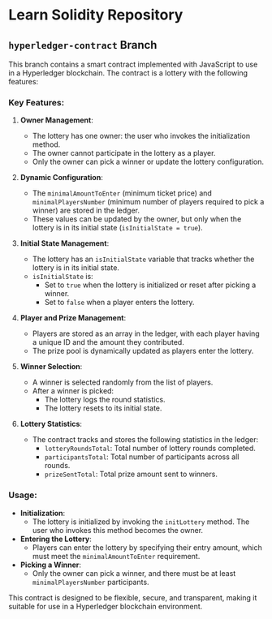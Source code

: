 # Learn Solidity Repository

## `hyperledger-contract` Branch
This branch contains a smart contract implemented with JavaScript to use in a Hyperledger blockchain. The contract is a lottery with the following features:

### Key Features:
1. **Owner Management**:
   - The lottery has one owner: the user who invokes the initialization method.
   - The owner cannot participate in the lottery as a player.
   - Only the owner can pick a winner or update the lottery configuration.

2. **Dynamic Configuration**:
   - The `minimalAmountToEnter` (minimum ticket price) and `minimalPlayersNumber` (minimum number of players required to pick a winner) are stored in the ledger.
   - These values can be updated by the owner, but only when the lottery is in its initial state (`isInitialState = true`).

3. **Initial State Management**:
   - The lottery has an `isInitialState` variable that tracks whether the lottery is in its initial state.
   - `isInitialState` is:
     - Set to `true` when the lottery is initialized or reset after picking a winner.
     - Set to `false` when a player enters the lottery.

4. **Player and Prize Management**:
   - Players are stored as an array in the ledger, with each player having a unique ID and the amount they contributed.
   - The prize pool is dynamically updated as players enter the lottery.

5. **Winner Selection**:
   - A winner is selected randomly from the list of players.
   - After a winner is picked:
     - The lottery logs the round statistics.
     - The lottery resets to its initial state.

6. **Lottery Statistics**:
   - The contract tracks and stores the following statistics in the ledger:
     - `lotteryRoundsTotal`: Total number of lottery rounds completed.
     - `participantsTotal`: Total number of participants across all rounds.
     - `prizeSentTotal`: Total prize amount sent to winners.

### Usage:
- **Initialization**:
  - The lottery is initialized by invoking the `initLottery` method. The user who invokes this method becomes the owner.
- **Entering the Lottery**:
  - Players can enter the lottery by specifying their entry amount, which must meet the `minimalAmountToEnter` requirement.
- **Picking a Winner**:
  - Only the owner can pick a winner, and there must be at least `minimalPlayersNumber` participants.

This contract is designed to be flexible, secure, and transparent, making it suitable for use in a Hyperledger blockchain environment.
